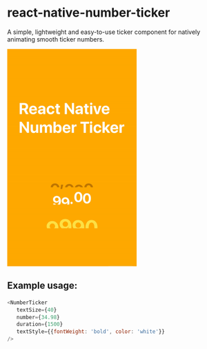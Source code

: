 # react-native-number-ticker
A simple, lightweight and easy-to-use ticker component for natively animating smooth ticker numbers.

![](preview-gif.gif)


## Example usage: 

```javascript
<NumberTicker
   textSize={40}
   number={34.98}
   duration={1500}
   textStyle={{fontWeight: 'bold', color: 'white'}}
/>
```
